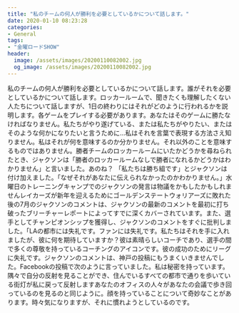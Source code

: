 ```yaml
---
title: "私のチームの何人が勝利を必要としているかについて話します。"
date: 2020-01-10 08:23:28
categories:
- General
tags:
- "金曜ロードSHOW"
header:
  image: /assets/images/20200110082002.jpg
  og_image: /assets/images/20200110082002.jpg
---
```


私のチームの何人が勝利を必要としているかについて話します。誰がそれを必要としているかについて話します。ロッカールームで、聞きたくも理解したくない人たちについて話しますが、1日の終わりにはそれがどのように行われるかを説明します。各ゲームをプレイする必要があります。あなたはそのゲームに勝たなければなりません。私たちがやり遂げている、または私たちがやりたい、またはそのような何かになりたいと言うために...私はそれを言葉で表現する方法さえ知りません。私はそれが何を意味するのか分かりません。それ以外のことを意味するものではありません。勝者チームのロッカールームにいたかどうかを尋ねられたとき、ジャクソンは「勝者のロッカールームなしで勝者になれるかどうかはわかりません」と言いました。あのね？ 「私たちは勝ち組です」とジャクソンは付け加えました。「なぜそれがあなたに伝えられなかったのかわかりません。」水曜日のトレーニングキャンプでのジャクソンの発言は物議をかもしたかもしれませんレイカーズが新年を迎えるためにゴールデンステートウォリアーズに敗れた後の7月のジャクソンのコメントは、ジャクソンの最新のコメントを最初に打ち破ったブリーチャーレポートによってすでに深くカバーされています。また、選手としてチャンピオンシップを獲得し、ジャクソンのコメントをすぐに批判しました。「LAの都市には失礼です。ファンには失礼です。私たちはそれを手に入れましたが、彼に何を期待していますか？彼は素晴らしいコーチであり、選手の間で多くの尊敬を持っているコーチングのアイコンです。彼の成功のためにリーグに失礼です。ジャクソンのコメントは、神戸の投稿にもうまくいきませんでした。Facebookの投稿で次のように言っていました。私は秘密を持っています。隅々で自分の反射を見ることができ、住んでいるすべての都市で通りを歩いている街灯が私に戻って反射しますあなたのオフィスの人々があなたの会議で歩き回っているのを見るのと同じように。顔を持っていることについて奇妙なことがあります。時々気になりますが、それに慣れようとしているのです。
